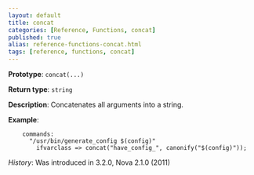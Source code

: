 ```yaml
---
layout: default
title: concat
categories: [Reference, Functions, concat]
published: true
alias: reference-functions-concat.html
tags: [reference, functions, concat]
---
```


**Prototype**: `concat(...)`

**Return type**: `string`

**Description**: Concatenates all arguments into a string.

**Example**:  

```cf3
    commands:
      "/usr/bin/generate_config $(config)"
        ifvarclass => concat("have_config_", canonify("$(config)"));
```

*History*: Was introduced in 3.2.0, Nova 2.1.0 (2011)
